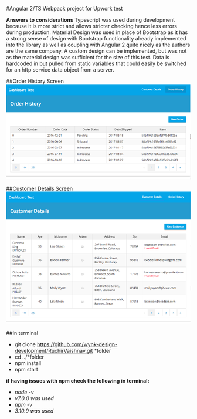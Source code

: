 #Angular 2/TS Webpack project for Upwork test

**Answers to considerations**
Typescript was used during development because it is more strict and allows stricter checking hence less errors during production.
Material Design was used in place of Bootstrap as it has a strong sense of design with Bootstrap functionality already implemented into the library as well as coupling with Angular 2 quite nicely as the authors are the same company. A custom design can be implemented, but was not as the material design was sufficient for the size of this test. Data is hardcoded in but pulled from static variables that could easily be switched for an http service data object from a server.

##Order History Screen
![customer destails](https://raw.githubusercontent.com/wynk-design-development/RuchirVaishnav/master/src/assets/orderHistory.png)

##Customer Details Screen
![customer destails](https://raw.githubusercontent.com/wynk-design-development/RuchirVaishnav/master/src/assets/customerDetails.png)


##In terminal
- git clone https://github.com/wynk-design-development/RuchirVaishnav.git \*folder
- cd ../\*folder
- npm install
- npm start

**if having issues with npm check the following in terminal:**
- _node -v_
- *v7.0.0 was used*
- _npm -v_
- *3.10.9 was used*
